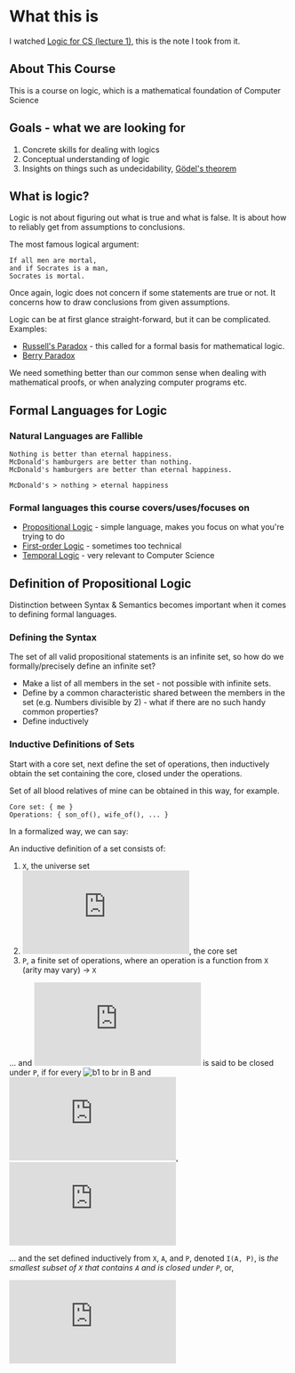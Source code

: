 # What this is
I watched [Logic for CS (lecture 1)](https://youtu.be/kCEAFjjTJyU), this is the note I took from it.


## About This Course
This is a course on logic, which is a mathematical foundation of Computer Science


## Goals - what we are looking for
1. Concrete skills for dealing with logics
2. Conceptual understanding of logic
3. Insights on things such as undecidability, [Gödel's theorem](https://en.wikipedia.org/wiki/Gödel%27s_incompleteness_theorems)


## What is logic?
Logic is not about figuring out what is true and what is false. It is about how to reliably get from assumptions to conclusions.

The most famous logical argument:
```
If all men are mortal,
and if Socrates is a man,
Socrates is mortal.
```

Once again, logic does not concern if some statements are true or not. It concerns how to draw conclusions from given assumptions.

Logic can be at first glance straight-forward, but it can be complicated. Examples:
* [Russell's Paradox](https://en.wikipedia.org/wiki/Russell%27s_paradox) - this called for a formal basis for mathematical logic.
* [Berry Paradox](https://en.wikipedia.org/wiki/Berry_paradox)

We need something better than our common sense when dealing with mathematical proofs, or when analyzing computer programs etc.


## Formal Languages for Logic

### Natural Languages are Fallible
```
Nothing is better than eternal happiness.
McDonald's hamburgers are better than nothing.
McDonald's hamburgers are better than eternal happiness.

McDonald's > nothing > eternal happiness
```

### Formal languages this course covers/uses/focuses on
* [Propositional Logic](https://en.wikipedia.org/wiki/Propositional_calculus) - simple language, makes you focus on what you're trying to do
* [First-order Logic](https://en.wikipedia.org/wiki/First-order_logic) - sometimes too technical
* [Temporal Logic](https://en.wikipedia.org/wiki/Temporal_logic) - very relevant to Computer Science


## Definition of Propositional Logic
Distinction between Syntax & Semantics becomes important when it comes to defining formal languages.

### Defining the Syntax
The set of all valid propositional statements is an infinite set, so how do we formally/precisely define an infinite set?
* Make a list of all members in the set - not possible with infinite sets.
* Define by a common characteristic shared between the members in the set (e.g. Numbers divisible by 2) - what if there are no such handy common properties?
* Define inductively

### Inductive Definitions of Sets
Start with a core set, next define the set of operations, then inductively obtain the set containing the core, closed under the operations.

Set of all blood relatives of mine can be obtained in this way, for example.
```
Core set: { me }
Operations: { son_of(), wife_of(), ... }
```

In a formalized way, we can say:

An inductive definition of a set consists of:
1. `X`, the universe set
2. ![A subset of or equal to X](http://latex.codecogs.com/svg.latex?A%20%5Csubseteq%20X), the core set
3. `P`, a finite set of operations, where an operation is a function from `X` (arity may vary) -> `X`

... and ![B subset of or equal to X](http://latex.codecogs.com/svg.latex?B%20%5Csubseteq%20A) is said to be closed under `P`, if for every ![b1 to br in B](http://latex.codecogs.com/svg.latex?b_{1},...,b_{r}%5Cin%20B) and ![f in P](http://latex.codecogs.com/svg.latex?f%20%5Cin%20P), ![f b1 to br is in B](http://latex.codecogs.com/svg.latex?f(b_%7B1%7D%2C...%2Cb_%7Br%7D)%20%5Cin%20B)

... and the set defined inductively from `X`, `A`, and `P`, denoted `I(A, P)`, is _the smallest subset of `X` that contains `A` and is closed under `P`_, or,

![Definition of I(A, P) using a set theoretical notation](http://latex.codecogs.com/svg.latex?I(A%2C%20P)%20%3A%3D%20%5Cbigcap%20(B%20%5Cin%20X%3B%20A%20%5Csubseteq%20B%2C%20B.is%5C_closed%5C_under(P)))

